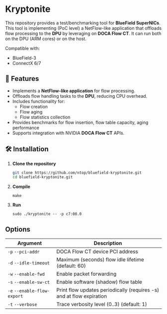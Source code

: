 # Kryptonite
This repository provides a test/benchmarking tool for **BlueField SuperNICs**.
This tool is implementing (PoC level) a NetFlow-like application that offloads flow 
processing to the **DPU** by leveraging on **DOCA Flow CT**.
It can run both on the DPU (ARM cores) or on the host.

Compatible with:

- BlueField-3
- ConnectX 6/7
 
## 🚀 Features

- Implements a **NetFlow-like application** for flow processing.
- Offloads flow handling tasks to the **DPU**, reducing CPU overhead.
- Includes functionality for:
  - Flow creation
  - Flow aging
  - Flow statistics collection
- Provides benchmarks for flow insertion, flow table capacity, aging performance
- Supports integration with NVIDIA **DOCA Flow CT** APIs.

## 🛠 Installation

1. **Clone the repository**
   ```bash
   git clone https://github.com/ntop/bluefield-kryptonite.git
   cd bluefield-kryptonite.git

2. **Compile**

   ```
   make

3. **Run**
   ```
   sudo ./kryptonite -- -p c7:00.0

## Options

| Argument                    | Description                                                          |
|-----------------------------|----------------------------------------------------------------------|
| `-p` `--pci-addr`           | DOCA Flow CT device PCI address                                      |
| `-d` `--idle-timeout`       | Maximum (seconds) flow idle lifetime (default: 60)                   |
| `-w` `--enable-fwd`         | Enable packet forwarding                                             |
| `-s` `--enable-sw-ct`       | Enable software (shadow) flow table                                  |
| `-e` `--enable-flow-export` | Print flow updates periodically (requires -s) and at flow expiration |
| `-t` `--verbose`            | Trace verbosity level (0..3) (default: 1)                            |
